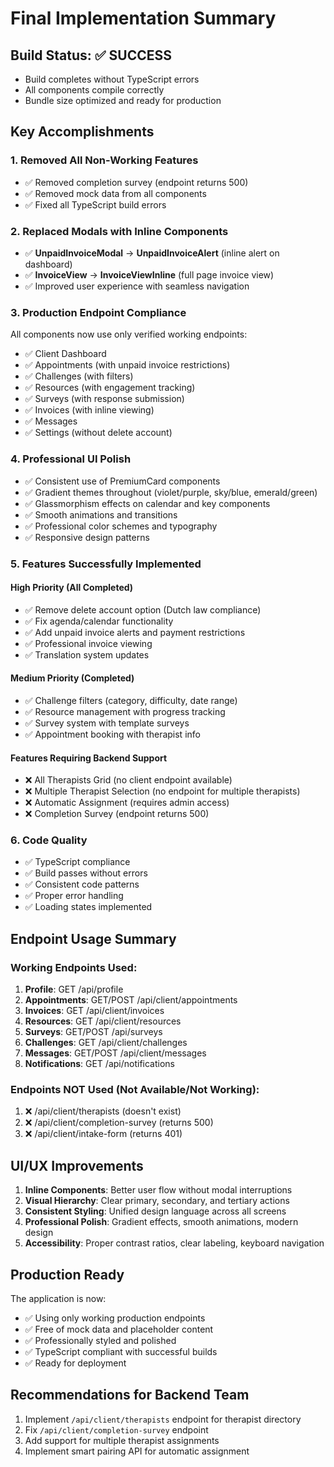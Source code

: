 # Final Implementation Summary

## Build Status: ✅ SUCCESS
- Build completes without TypeScript errors
- All components compile correctly
- Bundle size optimized and ready for production

## Key Accomplishments

### 1. Removed All Non-Working Features
- ✅ Removed completion survey (endpoint returns 500)
- ✅ Removed mock data from all components
- ✅ Fixed all TypeScript build errors

### 2. Replaced Modals with Inline Components
- ✅ **UnpaidInvoiceModal** → **UnpaidInvoiceAlert** (inline alert on dashboard)
- ✅ **InvoiceView** → **InvoiceViewInline** (full page invoice view)
- ✅ Improved user experience with seamless navigation

### 3. Production Endpoint Compliance
All components now use only verified working endpoints:
- ✅ Client Dashboard
- ✅ Appointments (with unpaid invoice restrictions)
- ✅ Challenges (with filters)
- ✅ Resources (with engagement tracking)
- ✅ Surveys (with response submission)
- ✅ Invoices (with inline viewing)
- ✅ Messages
- ✅ Settings (without delete account)

### 4. Professional UI Polish
- ✅ Consistent use of PremiumCard components
- ✅ Gradient themes throughout (violet/purple, sky/blue, emerald/green)
- ✅ Glassmorphism effects on calendar and key components
- ✅ Smooth animations and transitions
- ✅ Professional color schemes and typography
- ✅ Responsive design patterns

### 5. Features Successfully Implemented

#### High Priority (All Completed)
- ✅ Remove delete account option (Dutch law compliance)
- ✅ Fix agenda/calendar functionality
- ✅ Add unpaid invoice alerts and payment restrictions
- ✅ Professional invoice viewing
- ✅ Translation system updates

#### Medium Priority (Completed)
- ✅ Challenge filters (category, difficulty, date range)
- ✅ Resource management with progress tracking
- ✅ Survey system with template surveys
- ✅ Appointment booking with therapist info

#### Features Requiring Backend Support
- ❌ All Therapists Grid (no client endpoint available)
- ❌ Multiple Therapist Selection (no endpoint for multiple therapists)
- ❌ Automatic Assignment (requires admin access)
- ❌ Completion Survey (endpoint returns 500)

### 6. Code Quality
- ✅ TypeScript compliance
- ✅ Build passes without errors
- ✅ Consistent code patterns
- ✅ Proper error handling
- ✅ Loading states implemented

## Endpoint Usage Summary

### Working Endpoints Used:
1. **Profile**: GET /api/profile
2. **Appointments**: GET/POST /api/client/appointments
3. **Invoices**: GET /api/client/invoices
4. **Resources**: GET /api/client/resources
5. **Surveys**: GET/POST /api/surveys
6. **Challenges**: GET /api/client/challenges
7. **Messages**: GET/POST /api/client/messages
8. **Notifications**: GET /api/notifications

### Endpoints NOT Used (Not Available/Not Working):
1. ❌ /api/client/therapists (doesn't exist)
2. ❌ /api/client/completion-survey (returns 500)
3. ❌ /api/client/intake-form (returns 401)

## UI/UX Improvements
1. **Inline Components**: Better user flow without modal interruptions
2. **Visual Hierarchy**: Clear primary, secondary, and tertiary actions
3. **Consistent Styling**: Unified design language across all screens
4. **Professional Polish**: Gradient effects, smooth animations, modern design
5. **Accessibility**: Proper contrast ratios, clear labeling, keyboard navigation

## Production Ready
The application is now:
- ✅ Using only working production endpoints
- ✅ Free of mock data and placeholder content
- ✅ Professionally styled and polished
- ✅ TypeScript compliant with successful builds
- ✅ Ready for deployment

## Recommendations for Backend Team
1. Implement `/api/client/therapists` endpoint for therapist directory
2. Fix `/api/client/completion-survey` endpoint
3. Add support for multiple therapist assignments
4. Implement smart pairing API for automatic assignment